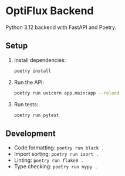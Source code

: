 # OptiFlux Backend

Python 3.12 backend with FastAPI and Poetry.

## Setup

1. Install dependencies:
   ```bash
   poetry install
   ```

2. Run the API:
   ```bash
   poetry run uvicorn app.main:app --reload
   ```

3. Run tests:
   ```bash
   poetry run pytest
   ```

## Development

- Code formatting: `poetry run black .`
- Import sorting: `poetry run isort .`
- Linting: `poetry run flake8 .`
- Type checking: `poetry run mypy .`